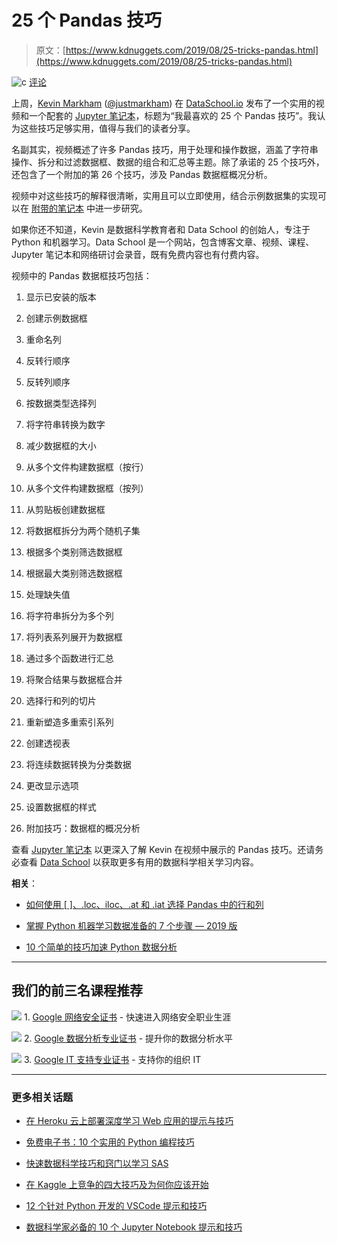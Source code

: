 # 25 个 Pandas 技巧

> 原文：[https://www.kdnuggets.com/2019/08/25-tricks-pandas.html](https://www.kdnuggets.com/2019/08/25-tricks-pandas.html)

![c](../Images/3d9c022da2d331bb56691a9617b91b90.png) [评论](#comments)

上周，[Kevin Markham](https://www.linkedin.com/in/justmarkham/) ([@justmarkham](https://twitter.com/justmarkham)) 在 [DataSchool.io](https://www.dataschool.io/) 发布了一个实用的视频和一个配套的 [Jupyter 笔记本](https://nbviewer.jupyter.org/github/justmarkham/pandas-videos/blob/master/top_25_pandas_tricks.ipynb)，标题为“我最喜欢的 25 个 Pandas 技巧”。我认为这些技巧足够实用，值得与我们的读者分享。

名副其实，视频概述了许多 Pandas 技巧，用于处理和操作数据，涵盖了字符串操作、拆分和过滤数据框、数据的组合和汇总等主题。除了承诺的 25 个技巧外，还包含了一个附加的第 26 个技巧，涉及 Pandas 数据框概况分析。

视频中对这些技巧的解释很清晰，实用且可以立即使用，结合示例数据集的实现可以在 [附带的笔记本](https://nbviewer.jupyter.org/github/justmarkham/pandas-videos/blob/master/top_25_pandas_tricks.ipynb) 中进一步研究。

如果你还不知道，Kevin 是数据科学教育者和 Data School 的创始人，专注于 Python 和机器学习。Data School 是一个网站，包含博客文章、视频、课程、Jupyter 笔记本和网络研讨会录音，既有免费内容也有付费内容。

视频中的 Pandas 数据框技巧包括：

1.  显示已安装的版本

1.  创建示例数据框

1.  重命名列

1.  反转行顺序

1.  反转列顺序

1.  按数据类型选择列

1.  将字符串转换为数字

1.  减少数据框的大小

1.  从多个文件构建数据框（按行）

1.  从多个文件构建数据框（按列）

1.  从剪贴板创建数据框

1.  将数据框拆分为两个随机子集

1.  根据多个类别筛选数据框

1.  根据最大类别筛选数据框

1.  处理缺失值

1.  将字符串拆分为多个列

1.  将列表系列展开为数据框

1.  通过多个函数进行汇总

1.  将聚合结果与数据框合并

1.  选择行和列的切片

1.  重新塑造多重索引系列

1.  创建透视表

1.  将连续数据转换为分类数据

1.  更改显示选项

1.  设置数据框的样式

1.  附加技巧：数据框的概况分析

查看 [Jupyter 笔记本](https://nbviewer.jupyter.org/github/justmarkham/pandas-videos/blob/master/top_25_pandas_tricks.ipynb) 以更深入了解 Kevin 在视频中展示的 Pandas 技巧。还请务必查看 [Data School](https://www.dataschool.io/start/) 以获取更多有用的数据科学相关学习内容。

**相关**：

+   [如何使用 [ ]、.loc、iloc、.at 和 .iat 选择 Pandas 中的行和列](/2019/06/select-rows-columns-pandas.html)

+   [掌握 Python 机器学习数据准备的 7 个步骤 — 2019 版](/2019/06/7-steps-mastering-data-preparation-python.html)

+   [10 个简单的技巧加速 Python 数据分析](/2019/07/10-simple-hacks-speed-data-analysis-python.html)

* * *

## 我们的前三名课程推荐

![](../Images/0244c01ba9267c002ef39d4907e0b8fb.png) 1\. [Google 网络安全证书](https://www.kdnuggets.com/google-cybersecurity) - 快速进入网络安全职业生涯

![](../Images/e225c49c3c91745821c8c0368bf04711.png) 2\. [Google 数据分析专业证书](https://www.kdnuggets.com/google-data-analytics) - 提升你的数据分析水平

![](../Images/0244c01ba9267c002ef39d4907e0b8fb.png) 3\. [Google IT 支持专业证书](https://www.kdnuggets.com/google-itsupport) - 支持你的组织 IT

* * *

### 更多相关话题

+   [在 Heroku 云上部署深度学习 Web 应用的提示与技巧](https://www.kdnuggets.com/2021/12/tips-tricks-deploying-dl-webapps-heroku.html)

+   [免费电子书：10 个实用的 Python 编程技巧](https://www.kdnuggets.com/2023/04/free-ebook-10-practical-python-programming-tricks.html)

+   [快速数据科学技巧和窍门以学习 SAS](https://www.kdnuggets.com/2022/05/sas-quick-data-science-tips-tricks-learn.html)

+   [在 Kaggle 上竞争的四大技巧及为何你应该开始](https://www.kdnuggets.com/2022/05/packt-top-4-tricks-competing-kaggle-start.html)

+   [12 个针对 Python 开发的 VSCode 提示和技巧](https://www.kdnuggets.com/2023/05/12-vscode-tips-tricks-python-development.html)

+   [数据科学家必备的 10 个 Jupyter Notebook 提示和技巧](https://www.kdnuggets.com/2023/06/10-jupyter-notebook-tips-tricks-data-scientists.html)

